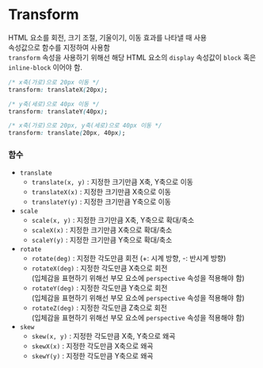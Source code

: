 # Transform
HTML 요소를 회전, 크기 조절, 기울이기, 이동 효과를 나타낼 때 사용  
속성값으로 함수를 지정하여 사용함  
`transform` 속성을 사용하기 위해선 해당 HTML 요소의 `display` 속성값이 `block` 혹은 `inline-block` 이어야 함.

```css
/* x축(가로)으로 20px 이동 */
transform: translateX(20px);

/* y축(세로)으로 40px 이동 */
transform: translateY(40px);

/* x축(가로)으로 20px, y축(세로)으로 40px 이동 */
transform: translate(20px, 40px);
```

### 함수
- `translate`
  - `translate(x, y)` : 지정한 크기만큼 X축, Y축으로 이동
  - `translateX(x)` : 지정한 크기만큼 X축으로 이동
  - `translateY(y)` : 지정한 크기만큼 Y축으로 이동
- `scale`
  - `scale(x, y)` : 지정한 크기만큼 X축, Y축으로 확대/축소
  - `scaleX(x)` : 지정한 크기만큼 X축으로 확대/축소
  - `scaleY(y)` : 지정한 크기만큼 Y축으로 확대/축소
- `rotate`
  - `rotate(deg)` : 지정한 각도만큼 회전 (+: 시계 방향, -: 반시계 방향)
  - `rotateX(deg)` : 지정한 각도만큼 X축으로 회전  
  (입체감을 표현하기 위해선 부모 요소에 `perspective` 속성을 적용해야 함)
  - `rotateY(deg)` : 지정한 각도만큼 Y축으로 회전  
  (입체감을 표현하기 위해선 부모 요소에 `perspective` 속성을 적용해야 함)
  - `rotateZ(deg)` : 지정한 각도만큼 Z축으로 회전  
  (입체감을 표현하기 위해선 부모 요소에 `perspective` 속성을 적용해야 함)
- `skew`
  - `skew(x, y)` : 지정한 각도만큼 X축, Y축으로 왜곡
  - `skewX(x)` : 지정한 각도만큼 X축으로 왜곡
  - `skewY(y)` : 지정한 각도만큼 Y축으로 왜곡